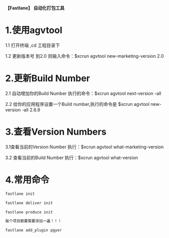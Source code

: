 **【Fastlane】 自动化打包工具**

# **1.使用agvtool**

  1.1 打开终端 ,cd 工程目录下 

  1.2 更新版本号 到2.0 则输入命令：$xcrun agvtool new-marketing-version 2.0

# 2.更新Build Number

  2.1 自动增加你的Build Number 执行的命令：$xcrun agvtool next-version -all

  2.2 给你的应用程序设置一个Build number,执行的命令是 $xcrun agvtool new-version -all 2.6.9

# 3.查看Version Numbers

  3.1查看当前的Version Number 执行：$xcrun agvtool what-marketing-version

  3.2 查看当前的Build Number 执行：$xcrun agvtool what-version



# 4.常用命令

```sh
fastlane init

fastlane deliver init

fastlane produce init

每个项目都要需要添加一遍！！！

fastlane add_plugin pgyer
```

